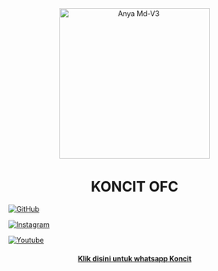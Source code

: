 <div align="center">

<img src="https://telegra.ph/file/c03ec512d671c3e26727b.jpg" alt="Anya Md-V3" width="300" />

</p>

<h1 align="center">KONCIT OFC</h1>

>

>

>

</div>

<p align="center">

  <a href="https://github.com/koncit"><img title="GitHub" src="https://img.shields.io/badge/Github-ramlaidi.svg?style=for-the-badge&logo=github" /></a>

  <a href="httts://instagram.com/k0nc1t.store"><img title="Instagram " src="https://img.shields.io/badge/Instagram-Hyzerr.svg?style=for-the-badge&logo=instagram" /></a>

  <a href="https://www.youtube.com/channel/UClfUAjgtQ19vGnUbkQxTuAg"><img title="Youtube" src="https://img.shields.io/badge/Youtube-Hyzerr.svg?style=for-the-badge&logo=youtube" /></a>

  <h4 align="center">



  <a href="https://wa.me/6281364444859?text=bang mau nanya">Klik disini untuk whatsapp Koncit </a>

</h4>

</p>